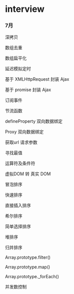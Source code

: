 # interview

### 7月

深拷贝

数组去重

数组扁平化

延迟模拟定时

基于 XMLHttpRequest 封装 Ajax

基于 promise 封装 Ajax

订阅事件

节流函数

defineProperty 双向数据绑定

Proxy 双向数据绑定

获取url 请求参数

寻找最值

运算符及条件符

虚拟DOM 转 真实 DOM

冒泡排序

快速排序

直接插入排序

希尔排序

简单选择排序

堆排序

归并排序

Array.prototype.filter()

Array.prototype.map()

Array.prototype._forEach()

并发数控制
